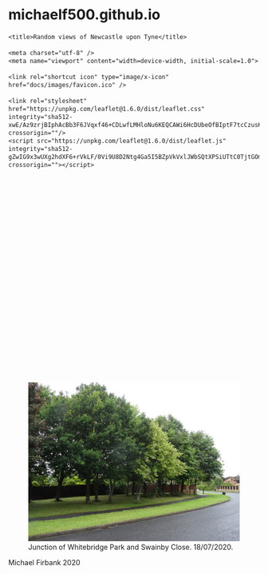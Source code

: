 # michaelf500.github.io 
<!DOCTYPE html>
<html>
<head>
	
	<title>Random views of Newcastle upon Tyne</title>

	<meta charset="utf-8" />
	<meta name="viewport" content="width=device-width, initial-scale=1.0">
	
	<link rel="shortcut icon" type="image/x-icon" href="docs/images/favicon.ico" />

    <link rel="stylesheet" href="https://unpkg.com/leaflet@1.6.0/dist/leaflet.css" integrity="sha512-xwE/Az9zrjBIphAcBb3F6JVqxf46+CDLwfLMHloNu6KEQCAWi6HcDUbeOfBIptF7tcCzusKFjFw2yuvEpDL9wQ==" crossorigin=""/>
    <script src="https://unpkg.com/leaflet@1.6.0/dist/leaflet.js" integrity="sha512-gZwIG9x3wUXg2hdXF6+rVkLF/0Vi9U8D2Ntg4Ga5I5BZpVkVxlJWbSQtXPSiUTtC0TjtGOmxa1AJPuV0CPthew==" crossorigin=""></script>


	
</head>
<body>



<div id="mapid" style="width: 600px; height: 400px;"></div>

<script>

	var mymap = L.map('mapid').setView([55, -1.6], 12);

	L.tileLayer('https://api.mapbox.com/styles/v1/{id}/tiles/{z}/{x}/{y}?access_token=pk.eyJ1IjoibWFwYm94IiwiYSI6ImNpejY4NXVycTA2emYycXBndHRqcmZ3N3gifQ.rJcFIG214AriISLbB6B5aw', {
		maxZoom: 18,
		attribution: 'Map data &copy; <a href="https://www.openstreetmap.org/">OpenStreetMap</a> contributors, ' +
			'<a href="https://creativecommons.org/licenses/by-sa/2.0/">CC-BY-SA</a>, ' +
			'Imagery Â© <a href="https://www.mapbox.com/">Mapbox</a>',
		id: 'mapbox/streets-v11',
		tileSize: 512,
		zoomOffset: -1
	}).addTo(mymap);

var marker1= L.marker([55.01992,-1.6148124]).addTo(mymap);
var marker2= L.marker([54.97488,-1.5792821]).addTo(mymap);
var marker3= L.marker([55.012144,-1.6619448]).addTo(mymap);
var marker4= L.marker([54.998096,-1.6310662]).addTo(mymap);
var marker5= L.marker([55.028328,-1.6226135]).addTo(mymap);
var marker6= L.marker([54.991519832896,-1.6449024290645]).addTo(mymap);
var marker7= L.marker([54.988738797328,-1.6059979410377]).addTo(mymap);
var marker8= L.marker([55.03412193672,-1.613957424418]).addTo(mymap);
var marker9= L.marker([54.986794671832,-1.5486149504083]).addTo(mymap);
var marker10= L.marker([54.976200360928,-1.5897149147324]).addTo(mymap);
var marker11= L.marker([54.98963807476,-1.5396365601985]).addTo(mymap);
var marker12= L.marker([54.983582770096,-1.6746997482413]).addTo(mymap);
var marker13= L.marker([55.03180984484,-1.5952919066062]).addTo(mymap);
var marker14= L.marker([54.964847744224,-1.543005969047]).addTo(mymap);
var marker15= L.marker([54.975355244976,-1.6250246446572]).addTo(mymap);

//		.bindPopup("<b>picture 1</b><br />I am a popup.").closePopup();
//var popup = L.popup();
//~ function onMapClick(e) {
//~     popup
//~         .setLatLng(e.latlng)
//~         .setContent("You clicked the map at " )
//~         .openOn(mymap); 
//~     document.getElementById("demox").innerHTML="test";
//~ }

//~ function onMapClick11(e) {document.getElementById('photo').src='./images/'}
//~ function onMapClick12(e) {document.getElementById('photo').src='./images/'}
//~ function onMapClick13(e) {document.getElementById('photo').src='./images/DSC02566.JPG'}
//~ function onMapClick14(e) {document.getElementById('photo').src='./images/sDSC02602.JPG'}
//~ function onMapClick15(e) {
//~ document.getElementById('photo').src='./images/sDSC02631.JPG'
//~ }


//function onMapClick001(e) {document.getElementById('photo').src='./images/location_001.JPG'}

//function onMapClick15(e) {var tmp=document.getElementById('photo'); tmp.src='./images/sDSC02631.JPG'; tmp.alt="St James' Park";document.getElementById('phototext').textContent="St James' Park 2020-12-13 Latitude=54.9754; Longitude=-1.6250"}
function onMapClick1(e) {var tmp=document.getElementById('photo'); tmp.src='./images/sDSC02451.JPG'; tmp.alt="Junction Whitebridge Park, Swainby Close";document.getElementById('phototext').textContent="Junction Whitebridge Park, Swainby Close 2020-07-18 Latitude=55.0199; Longitude=-1.6148"}
function onMapClick2(e) {var tmp=document.getElementById('photo'); tmp.src='./images/sDSC02455.JPG'; tmp.alt="North End Raby Street (Byker)";document.getElementById('phototext').textContent="North End Raby Street (Byker) 2020-07-20 Latitude=54.9749; Longitude=-1.5793"}
function onMapClick3(e) {var tmp=document.getElementById('photo'); tmp.src='./images/sDSC02462.JPG'; tmp.alt="Airport industrial estate";document.getElementById('phototext').textContent="Airport industrial estate 2020-08-02 Latitude=55.0121; Longitude=-1.6619"}
function onMapClick4(e) {var tmp=document.getElementById('photo'); tmp.src='./images/sDSC02472.JPG'; tmp.alt="Kenton Road";document.getElementById('phototext').textContent="Kenton Road 2020-08-09 Latitude=54.9981; Longitude=-1.6311"}
function onMapClick5(e) {var tmp=document.getElementById('photo'); tmp.src='./images/sDSC02473.JPG'; tmp.alt="Great North Road";document.getElementById('phototext').textContent="Great North Road 2020-08-15 Latitude=55.0283; Longitude=-1.6226"}
function onMapClick6(e) {var tmp=document.getElementById('photo'); tmp.src='./images/sDSC02476.JPG'; tmp.alt="Newcastle United Golf Course";document.getElementById('phototext').textContent="Newcastle United Golf Course 2020-08-16 Latitude=54.9915; Longitude=-1.6449"}
function onMapClick7(e) {var tmp=document.getElementById('photo'); tmp.src='./images/sDSC02490.JPG'; tmp.alt="Alley behind Osborne Road";document.getElementById('phototext').textContent="Alley behind Osborne Road 2020-09-06 Latitude=54.9887; Longitude=-1.6060"}
function onMapClick8(e) {var tmp=document.getElementById('photo'); tmp.src='./images/sDSC02494.JPG'; tmp.alt="Gosforth Park Racecourse";document.getElementById('phototext').textContent="Gosforth Park Racecourse 2020-09-13 Latitude=55.0341; Longitude=-1.6140"}
function onMapClick9(e) {var tmp=document.getElementById('photo'); tmp.src='./images/sDSC02499.JPG'; tmp.alt="Stockwell Green";document.getElementById('phototext').textContent="Stockwell Green 2020-09-21 Latitude=54.9868; Longitude=-1.5486"}
function onMapClick10(e) {var tmp=document.getElementById('photo'); tmp.src='./images/sDSC02512.JPG'; tmp.alt="Byker Bridge";document.getElementById('phototext').textContent="Byker Bridge 2020-09-27 Latitude=54.9762; Longitude=-1.5897"}
function onMapClick11(e) {var tmp=document.getElementById('photo'); tmp.src='./images/sDSC02540.JPG'; tmp.alt="Portugal Place";document.getElementById('phototext').textContent="Portugal Place 2020-10-29 Latitude=54.9896; Longitude=-1.5396"}
function onMapClick12(e) {var tmp=document.getElementById('photo'); tmp.src='./images/sDSC02543.JPG'; tmp.alt="West Road Crem";document.getElementById('phototext').textContent="West Road Crem 2020-11-02 Latitude=54.9836; Longitude=-1.6747"}
function onMapClick13(e) {var tmp=document.getElementById('photo'); tmp.src='./images/DSC02566.JPG'; tmp.alt="Gosforth Wood";document.getElementById('phototext').textContent="Gosforth Wood 2020-11-08 Latitude=55.0318; Longitude=-1.5953"}
function onMapClick14(e) {var tmp=document.getElementById('photo'); tmp.src='./images/sDSC02602.JPG'; tmp.alt="Hadrian's Wall Path, Walker";document.getElementById('phototext').textContent="Hadrian's Wall Path, Walker 2020-11-29 Latitude=54.9648; Longitude=-1.5430"}
function onMapClick15(e) {var tmp=document.getElementById('photo'); tmp.src='./images/sDSC02631.JPG'; tmp.alt="St James' Park";document.getElementById('phototext').textContent="St James' Park 2020-12-13 Latitude=54.9754; Longitude=-1.6250"}

marker1.on('click', onMapClick1);
marker2.on('click', onMapClick2);
marker3.on('click', onMapClick3);
marker4.on('click', onMapClick4);
marker5.on('click', onMapClick5);
marker6.on('click', onMapClick6);
marker7.on('click', onMapClick7);
marker8.on('click', onMapClick8);
marker9.on('click', onMapClick9);
marker10.on('click', onMapClick10);
marker11.on('click', onMapClick11);
marker12.on('click', onMapClick12);
marker13.on('click', onMapClick13);
marker14.on('click', onMapClick14);
marker15.on('click', onMapClick15);
//marker001.on('click', 'document.getElementById("demo").innerHTML="test";')';
//https://leafletjs.com/examples/video-overlay/

</script>

<!--
see
https://www.w3schools.com/Js/tryit.asp?filename=tryjs_intro_lightbulb
-->


<figure>
<!--Note the figure tag, which gives more info-->
   <img id="photo" src="./images/location_001.JPG" alt="Some Trees">
<figcaption id="phototext">Junction of Whitebridge Park and Swainby Close. 18/07/2020. </figcaption>
</figure>
</main>
<footer>
Michael Firbank 2020
</footer>
</body>
</html>


